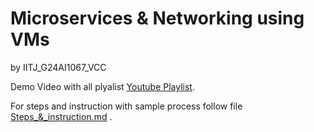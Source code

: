 # Microservices & Networking using VMs
by IITJ_G24AI1067_VCC

Demo Video with all plyalist [Youtube Playlist](https://youtube.com/playlist?list=PL_emJs1E9aDSzuLB-3FhK8P3_P5NdGPN0&si=WARhiinXecfYytZS).


For steps and instruction with sample process follow file [Steps_&_instruction.md](https://github.com/ashcrows/IITJ_G24AI1067_VCC/blob/main/Steps_%26_instruction.md) .
